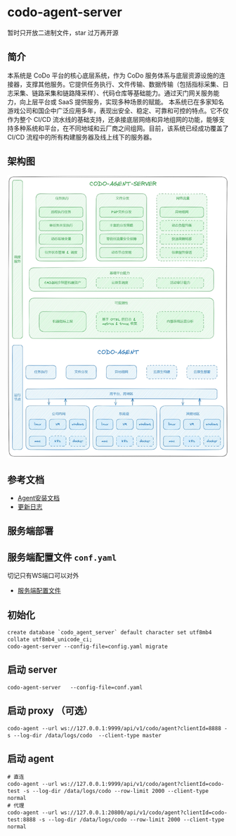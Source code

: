 # codo-agent-server
暂时只开放二进制文件，star 过万再开源

## 简介
本系统是 CoDo 平台的核心底层系统，作为 CoDo 服务体系与底层资源设施的连接器，支撑其他服务。它提供任务执行、文件传输、数据传输（包括指标采集、日志采集、链路采集和链路降采样）、代码仓库等基础能力。通过天门网关服务能力，向上层平台或 SaaS 提供服务，实现多种场景的赋能。
本系统已在多家知名游戏公司和国企中广泛应用多年，表现出安全、稳定、可靠和可控的特点。它不仅作为整个 CI/CD 流水线的基础支持，还承接底层网络和异地组网的功能，能够支持多种系统和平台，在不同地域和云厂商之间组网。目前，该系统已经成功覆盖了 CI/CD 流程中的所有构建服务器及线上线下的服务器。
## 架构图
![图片](./img/4f187f6b-7916-4177-8ec2-af89af2fabfd.jpeg)

## 参考文档
- [Agent安装文档](./安装文档.md)
- [更新日志](./更新日志.md)


## 服务端部署
## 服务端配置文件  `conf.yaml`
切记只有WS端口可以对外
- [服务端配置文件](./conf.yaml)
## 初始化
```
create database `codo_agent_server` default character set utf8mb4 collate utf8mb4_unicode_ci;
codo-agent-server --config-file=config.yaml migrate  
```

## 启动 server
```
codo-agent-server   --config-file=conf.yaml
```
## 启动 proxy  （可选）
```
codo-agent --url ws://127.0.0.1:9999/api/v1/codo/agent?clientId=8888 -s --log-dir /data/logs/codo  --client-type master
```
## 启动 agent
```
# 直连
codo-agent --url ws://127.0.0.1:9999/api/v1/codo/agent?clientId=codo-test -s --log-dir /data/logs/codo --row-limit 2000 --client-type normal
# 代理
codo-agent --url ws://127.0.0.1:20800/api/v1/codo/agent?clientId=codo-test:8888 -s --log-dir /data/logs/codo --row-limit 2000 --client-type normal
```